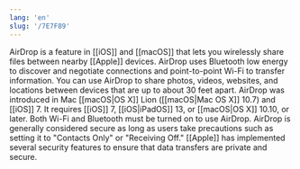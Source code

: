 ```yaml
---
lang: 'en'
slug: '/7E7F89'
---
```


AirDrop is a feature in [[iOS]] and [[macOS]] that lets you wirelessly share files between nearby [[Apple]] devices. AirDrop uses Bluetooth low energy to discover and negotiate connections and point-to-point Wi-Fi to transfer information. You can use AirDrop to share photos, videos, websites, and locations between devices that are up to about 30 feet apart. AirDrop was introduced in Mac [[macOS|OS X]] Lion ([[macOS|Mac OS X]] 10.7) and [[iOS]] 7. It requires [[iOS]] 7, [[iOS|iPadOS]] 13, or [[macOS|OS X]] 10.10, or later. Both Wi-Fi and Bluetooth must be turned on to use AirDrop. AirDrop is generally considered secure as long as users take precautions such as setting it to "Contacts Only" or "Receiving Off." [[Apple]] has implemented several security features to ensure that data transfers are private and secure.
